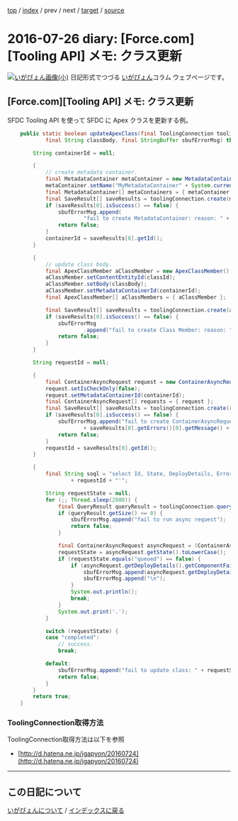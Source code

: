 [top](https://igapyon.github.io/diary/) 
 / [index](https://igapyon.github.io/diary/2016/index.html) 
 / prev 
 / next 
 / [target](https://igapyon.github.io/diary/2016/ig160726.html) 
 / [source](https://github.com/igapyon/diary/blob/gh-pages/2016/ig160726.html.src.md) 

2016-07-26 diary: [Force.com][Tooling API] メモ: クラス更新
=====================================================================================================
[![いがぴょん画像(小)](https://igapyon.github.io/diary/images/iga200306s.jpg "いがぴょん")](https://igapyon.github.io/diary/memo/memoigapyon.html) 日記形式でつづる [いがぴょん](https://igapyon.github.io/diary/memo/memoigapyon.html)コラム ウェブページです。

## [Force.com][Tooling API] メモ: クラス更新


SFDC Tooling API を使って SFDC に Apex クラスを更新する例。

```java
    public static boolean updateApexClass(final ToolingConnection toolingConnection, final String classId,
            final String classBody, final StringBuffer sbufErrorMsg) throws ConnectionException, InterruptedException {

        String containerId = null;

        {
            // create metadata container.
            final MetadataContainer metaContainer = new MetadataContainer();
            metaContainer.setName("MyMetadataContainer" + System.currentTimeMillis());
            final MetadataContainer[] metaContainers = { metaContainer };
            final SaveResult[] saveResults = toolingConnection.create(metaContainers);
            if (saveResults[0].isSuccess() == false) {
                sbufErrorMsg.append(
                        "fail to create MetadataContainer: reason: " + saveResults[0].getErrors()[0].getMessage());
                return false;
            }
            containerId = saveResults[0].getId();
        }

        {
            // update class body.
            final ApexClassMember aClassMember = new ApexClassMember();
            aClassMember.setContentEntityId(classId);
            aClassMember.setBody(classBody);
            aClassMember.setMetadataContainerId(containerId);
            final ApexClassMember[] aClassMembers = { aClassMember };

            final SaveResult[] saveResults = toolingConnection.create(aClassMembers);
            if (saveResults[0].isSuccess() == false) {
                sbufErrorMsg
                        .append("fail to create Class Member: reason: " + saveResults[0].getErrors()[0].getMessage());
                return false;
            }
        }

        String requestId = null;

        {
            final ContainerAsyncRequest request = new ContainerAsyncRequest();
            request.setIsCheckOnly(false);
            request.setMetadataContainerId(containerId);
            final ContainerAsyncRequest[] requests = { request };
            final SaveResult[] saveResults = toolingConnection.create(requests);
            if (saveResults[0].isSuccess() == false) {
                sbufErrorMsg.append("fail to create ContainerAsyncRequest object: reason: "
                        + saveResults[0].getErrors()[0].getMessage() + "\n");
                return false;
            }
            requestId = saveResults[0].getId();
        }

        {
            final String soql = "select Id, State, DeployDetails, ErrorMsg from ContainerAsyncRequest where id = '"
                    + requestId + "'";

            String requestState = null;
            for (;; Thread.sleep(2000)) {
                final QueryResult queryResult = toolingConnection.query(soql);
                if (queryResult.getSize() <= 0) {
                    sbufErrorMsg.append("fail to run async request");
                    return false;
                }

                final ContainerAsyncRequest asyncRequest = (ContainerAsyncRequest) queryResult.getRecords()[0];
                requestState = asyncRequest.getState().toLowerCase();
                if (requestState.equals("queued") == false) {
                    if (asyncRequest.getDeployDetails().getComponentFailures().length > 0) {
                        sbufErrorMsg.append(asyncRequest.getDeployDetails().getComponentFailures()[0].getProblem());
                        sbufErrorMsg.append("\n");
                    }
                    System.out.println();
                    break;
                }
                System.out.print('.');
            }

            switch (requestState) {
            case "completed":
                // success.
                break;

            default:
                sbufErrorMsg.append("fail to update class: " + requestState);
                return false;
            }
        }
        return true;
    }
```



### ToolingConnection取得方法

ToolingConnection取得方法は以下を参照

* [http://d.hatena.ne.jp/igapyon/20160724](http://d.hatena.ne.jp/igapyon/20160724)



----------------------------------------------------------------------------------------------------

## この日記について
[いがぴょんについて](https://igapyon.github.io/diary/memo/memoigapyon.html) / [インデックスに戻る](https://igapyon.github.io/diary/idxall.html)
